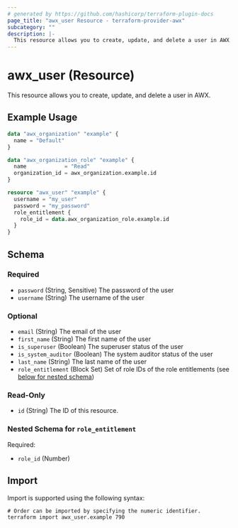 ```yaml
---
# generated by https://github.com/hashicorp/terraform-plugin-docs
page_title: "awx_user Resource - terraform-provider-awx"
subcategory: ""
description: |-
  This resource allows you to create, update, and delete a user in AWX.
---
```


# awx_user (Resource)

This resource allows you to create, update, and delete a user in AWX.

## Example Usage

```terraform
data "awx_organization" "example" {
  name = "Default"
}

data "awx_organization_role" "example" {
  name            = "Read"
  organization_id = awx_organization.example.id
}

resource "awx_user" "example" {
  username = "my_user"
  password = "my_password"
  role_entitlement {
    role_id = data.awx_organization_role.example.id
  }
}
```

<!-- schema generated by tfplugindocs -->
## Schema

### Required

- `password` (String, Sensitive) The password of the user
- `username` (String) The username of the user

### Optional

- `email` (String) The email of the user
- `first_name` (String) The first name of the user
- `is_superuser` (Boolean) The superuser status of the user
- `is_system_auditor` (Boolean) The system auditor status of the user
- `last_name` (String) The last name of the user
- `role_entitlement` (Block Set) Set of role IDs of the role entitlements (see [below for nested schema](#nestedblock--role_entitlement))

### Read-Only

- `id` (String) The ID of this resource.

<a id="nestedblock--role_entitlement"></a>
### Nested Schema for `role_entitlement`

Required:

- `role_id` (Number)

## Import

Import is supported using the following syntax:

```shell
# Order can be imported by specifying the numeric identifier.
terraform import awx_user.example 790
```
